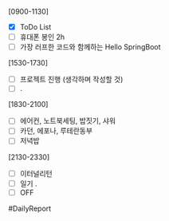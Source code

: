 [0900-1130]
- [x] ToDo List 
- [ ] 휴대폰 봉인 2h
- [ ] 가장 러프한 코드와 함께하는 Hello SpringBoot 

[1530-1730]
- [ ] 프로젝트 진행 (생각하며 작성할 것)
- [ ] .

[1830-2100]
- [ ] 에어컨, 노트북세팅, 밥짓기, 샤워
- [ ] 카던, 에포나, 루테란동부
- [ ] 저녁밥 

[2130-2330]
- [ ] 이터널리턴 
- [ ] 일기
	.
- [ ] OFF

#DailyReport 